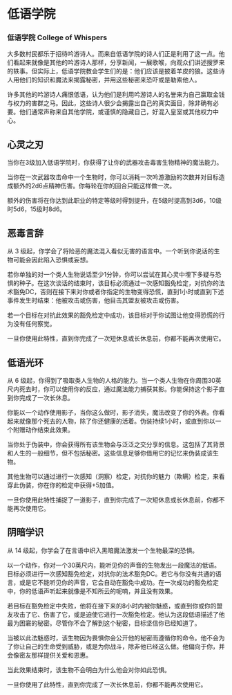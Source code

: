 # 低语学院

### 低语学院 College of Whispers

大多数村民都乐于招待吟游诗人。而来自低语学院的诗人们正是利用了这一点。他们看起来就像是其他的吟游诗人那样，分享新闻，一展歌喉，向观众们讲述搜罗来的轶事。但实际上，低语学院教会学生们的是：他们应该是披着羊皮的狼。这些诗人用他们的知识和魔法来揭露秘密，并用这些秘密来恐吓或是勒索他人。

许多其他的吟游诗人痛恨低语，认为他们是利用吟游诗人的名誉来为自己赢取金钱与权力的害群之马。因此，这些诗人很少会揭露出自己的真实面目，除非确有必要。他们通常声称来自其他学院，或谨慎的隐藏自己，好混入皇室或其他权力中心。

## 心灵之刃

当你在3级加入低语学院时，你获得了让你的武器攻击毒害生物精神的魔法能力。

当你在一次武器攻击命中一个生物时，你可以消耗一次吟游激励的次数并对目标造成额外的2d6点精神伤害。你每轮在你的回合只能这样做一次。

额外的伤害将在你达到此职业的特定等级时得到提升，在5级时提高到3d6，10级时5d6，15级时8d6。

## 恶毒言辞

从 3 级起，你学会了将险恶的魔法混入看似无害的语言中。一个听到你说话的生物可能会因此陷入恐惧或妄想。

若你单独的对一个类人生物说话至少1分钟，你可以尝试在其心灵中埋下多疑与恐惧的种子。在这次谈话的结束时，该目标必须通过一次感知豁免检定，对抗你的法术豁免DC，否则在接下来对你或者你指定的生物变得恐慌，直到1小时或直到下述事件发生时结束：他被攻击或伤害，他目击其盟友被攻击或伤害。

若一个目标在对抗此效果的豁免检定中成功，该目标对于你试图让他变得恐慌的行为没有任何察觉。

一旦你使用此特性，直到你完成了一次短休息或长休息前，你都不能再次使用它。

## 低语光环

从 6 级起，你得到了吸取类人生物的人格的能力。当一个类人生物在你周围30英尺内死去时，你可以使用你的反应，通过魔法能力捕获其影。你能保持这个影子直到你完成了一次长休息。

你能以一个动作使用影子，当你这么做时，影子消失，魔法改变了你的外表。你看起来就像那个死去的人物，除了你还健康的活着。伪装持续1小时，或直到你以一个附赠动作结束此效果。

当你处于伪装中，你会获得所有该生物会与泛泛之交分享的信息。这包括了其背景和人生的一般细节，但不包括秘密。这些信息足够你借用它的记忆来伪装成该生物。

其他生物可以通过进行一次感知（洞察）检定，对抗你的魅力（欺瞒）检定，来看穿此伪装，你在你的检定中获得+5加值。

一旦你使用此特性捕捉了一道影子，直到你完成了一次短休息或长休息前，你都不能再次使用它。

## 阴暗学识

从 14 级起，你学会了在言语中织入黑暗魔法激发一个生物最深的恐惧。

以一个动作，你对一个30英尺内，能听见你的声音的生物发出一段魔法的低语。目标必须进行一次感知豁免检定，对抗你的法术豁免DC。若它与你没有共通的语言，或是它不能听见你的声音，它会自动在豁免中成功。在一次成功的豁免检定中，你的低语声听起来就像是不知所云的呢喃，并且没有效果。

若目标在豁免检定中失败，他将在接下来的8小时内被你魅惑，或直到你或你的盟友攻击了它、伤害了它，或是迫使它进行一次豁免检定。他认为这段低语描述了他最为困窘的秘密。尽管你不会了解到这个秘密，目标坚信你已经知道了。

当被以此法魅惑时，该生物因为畏惧你会公开他的秘密而遵循你的命令。他不会为了你让自己的生命受到威胁，或是为你战斗，除非他已经这么做。他偏向于你，并会像密友那样提供关爱和恩惠。

当此效果结束时，该生物不会明白为什么他会对你如此恐惧。

一旦你使用了此特性，直到你完成了一次长休息前，你都不能再次使用它。
